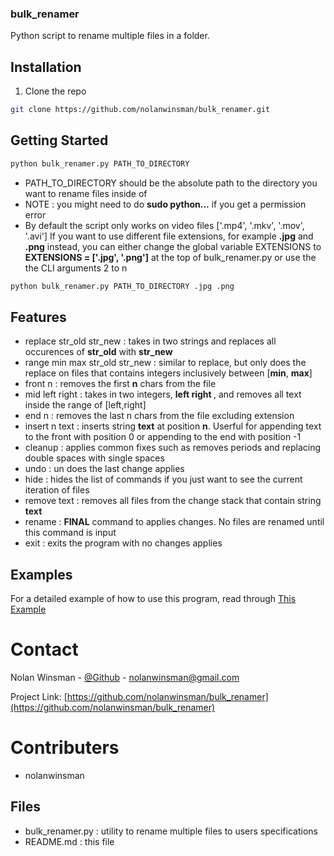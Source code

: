 ### bulk_renamer

Python script to rename multiple files in a folder.


## Installation

1. Clone the repo
```sh
git clone https://github.com/nolanwinsman/bulk_renamer.git
```

## Getting Started

```sh
python bulk_renamer.py PATH_TO_DIRECTORY
```
- PATH_TO_DIRECTORY should be the absolute path to the directory you want to rename files inside of
- NOTE : you might need to do <b>sudo python...</b> if you get a permission error
- By default the script only works on video files ['.mp4', '.mkv', '.mov', '.avi']
If you want to use different file extensions, for example <b>.jpg</b> and <b>.png</b> instead, you can either change the global variable EXTENSIONS to <b>EXTENSIONS = ['.jpg', '.png']</b> at the top of bulk_renamer.py
or use the the CLI arguments 2 to n
```sh
python bulk_renamer.py PATH_TO_DIRECTORY .jpg .png
```

## Features

- replace str_old str_new   		: takes in two strings and replaces all occurences of <b>str_old</b> with <b>str_new</b>
- range min max str_old str_new     	: similar to replace, but only does the replace on files that contains integers inclusively between [<b>min</b>, <b>max</b>]
- front n   				: removes the first <b>n</b> chars from the file
- mid left right       			: takes in two integers, <b>left right </b>, and removes all text inside the range of [left,right]
- end n     				: removes the last n chars from the file excluding extension
- insert n text    			: inserts string <b>text</b> at position <b>n</b>. Userful for appending text to the front with position 0 or appending to the end with position -1
- cleanup   				: applies common fixes such as removes periods and replacing double spaces with single spaces
- undo      				: un does the last change applies
- hide      				: hides the list of commands if you just want to see the current iteration of files
- remove text   			: removes all files from the change stack that contain string <b>text</b>
- rename    				: <b>FINAL</b> command to applies changes. No files are renamed until this command is input
- exit      				: exits the program with no changes applies  

## Examples

For a detailed example of how to use this program, read through [This Example](example.md) 

# Contact

Nolan Winsman - [@Github](https://github.com/nolanwinsman) - nolanwinsman@gmail.com

Project Link: [https://github.com/nolanwinsman/bulk_renamer](https://github.com/nolanwinsman/bulk_renamer)

# Contributers
- nolanwinsman

## Files

- bulk_renamer.py : utility to rename multiple files to users specifications
- README.md : this file

